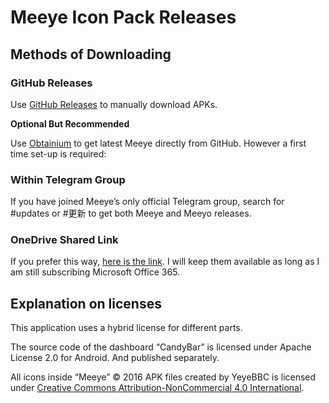 # Meeye Icon Pack Releases

## Methods of Downloading

### GitHub Releases

Use [GitHub Releases](https://github.com/yeyebbc/meeye-releases/releases) to manually download APKs.

**Optional But Recommended**

Use [Obtainium](https://f-droid.org/en/packages/dev.imranr.obtainium.fdroid/) to get latest Meeye directly from GitHub. However a first time set-up is required:

### Within Telegram Group

If you have joined Meeye’s only official Telegram group, search for #updates or #更新 to get both Meeye and Meeyo releases.

### OneDrive Shared Link

If you prefer this way, [here is the link](https://1drv.ms/f/c/dc6bae0a0009378c/Eow3CQAKrmsggNwn6gQAAAABQhLORX2toS1y1cUXGKodJw?e=Czcdsq). I will keep them available as long as I am still subscribing Microsoft Office 365.

## Explanation on licenses

This application uses a hybrid license for different parts.

The source code of the dashboard “CandyBar” is licensed under Apache License 2.0 for Android. And published separately.

All icons inside “Meeye” © 2016 APK files created by YeyeBBC is licensed under [Creative Commons Attribution-NonCommercial 4.0 International](https://creativecommons.org/licenses/by-nc/4.0/?ref=chooser-v1).
